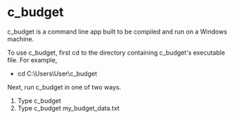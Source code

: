 # c_budget
c_budget is a command line app built to be compiled and run on a Windows machine.

To use c_budget, first cd to the directory containing c_budget's executable file. For example,

- cd C:\Users\User\c_budget

Next, run c_budget in one of two ways.

1. Type c_budget
2. Type c_budget my_budget_data.txt


